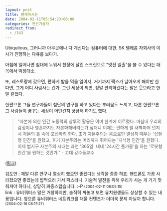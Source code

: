 ```yaml
---
layout: post
title: 편재하시는
date: 2004-02-11T05:54:23+00:00
categories: 전산기술자
redirect_from:
  - /343
---
```


Ubiquitous, 그러니까 아무곳에나 다 계신다는 컴퓨터에 대한, SK 텔레콤 자회사의 이사가 진행하는 다큐를 보다가.

아침에 일어나면 침대에 누워서 천정에 달린 스크린으로 "멋진 일출"을 볼 수 있다는 대목에서 박장대소.

또, 레스토랑에 갔으면, 편하게 밥을 먹을 일이지, 거기까지 팩스가 날아오게 해야만 한다면, 그게 어디 사람사는 건가. 그런 세상이 되면, 정말 편리하겠다는 말은 웃으라고 한말 같았다.

한편으론 그들 연구자들이 첨단의 연구를 하고 있다는 부러움도 느끼고, 다른 한편으론 그 사람들이 꿈꾸는 세상이 어떤건지 궁금해 하기도 했다.

> "자본에 의한 인간 노동력의 상투적 활용은 이미 한계에 이르렀다. 마침내 우리의 감정이나 영혼까지도 자본화해버리는가 싶더니 이제는 편하게 쉴 새벽마저 넌지시 자본의 틀 속에 포섭하려 한다. 초기 자본주의는 몸으로만 열심히 때우는 '삽질형 인간'을 원했고, 후기 자본주의는 머리까지 쥐어짜는 '지식형 인간'을 원했다. 이제 범지구 자본주의 시대는 과연 '365일' 내내 '24시간 풀가동'을 하는 '로봇형 인간'을 원하는 것인가." - 고대 강수돌교수

(<a href="http://blog.naver.com/sql2night/40000839647">링크</a>)
<div id=comments>
<div class=comment>
<!--- cmt:690 --->
<!--- mail: --->
<!--- parent:0 --->
김도연 : 
제발 다른 연구나 열심히 했으면 좋겠다는 생각을 종종 하죠. 핸드폰도 가끔 사라졌으면 좋겠는데 밥먹으러 가서 팩스라니. 기술적 발전을 위해 우리가 사는 게 거기 맞춰져야 하다니, 상당히 짜증스럽습니다. :-P
 <small>(2004-02-11 06:05:15)</small>
</div>
<div class=comment>
<!--- cmt:691 --->
<!--- mail: --->
<!--- parent:0 --->
link : 
유비쿼터스 말은 거창하지만, 솔직히 까놓고 보면 유치원생들도 상상할 수 있는 내용입니다. 앞으론 유비쿼터스 네트워크를 채울 컨텐츠가 더더욱 문제 아닐까 합니다.
 <small>(2004-02-16 08:17:27)</small>
</div>
</div>

